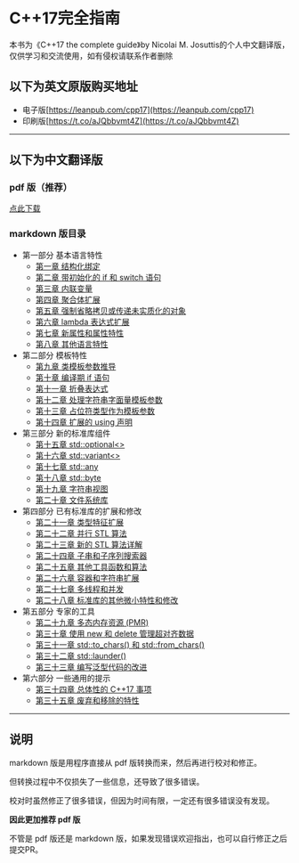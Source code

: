 # C++17完全指南

本书为《C++17 the complete guide》by Nicolai M. Josuttis的个人中文翻译版，
仅供学习和交流使用，如有侵权请联系作者删除

## 以下为英文原版购买地址

* 电子版[https://leanpub.com/cpp17](https://leanpub.com/cpp17)
* 印刷版[https://t.co/aJQbbvmt4Z](https://t.co/aJQbbvmt4Z)

---

## 以下为中文翻译版

### pdf 版（推荐）
[点此下载](latex/out/main.pdf)

### markdown 版目录
- 第一部分 基本语言特性
  - [第一章 结构化绑定](markdown/src/ch01.md)
  - [第二章 带初始化的 if 和 switch 语句](markdown/src/ch02.md)
  - [第三章 内联变量](markdown/src/ch03.md)
  - [第四章 聚合体扩展](markdown/src/ch04.md)
  - [第五章 强制省略拷贝或传递未实质化的对象](markdown/src/ch05.md)
  - [第六章 lambda 表达式扩展](markdown/src/ch06.md)
  - [第七章 新属性和属性特性](markdown/src/ch07.md)
  - [第八章 其他语言特性](markdown/src/ch08.md)
- 第二部分 模板特性
  - [第九章 类模板参数推导](markdown/src/ch09.md)
  - [第十章 编译期 if 语句](markdown/src/ch10.md)
  - [第十一章 折叠表达式](markdown/src/ch11.md)
  - [第十二章 处理字符串字面量模板参数](markdown/src/ch12.md)
  - [第十三章 占位符类型作为模板参数](markdown/src/ch13.md)
  - [第十四章 扩展的 using 声明](markdown/src/ch14.md)
- 第三部分 新的标准库组件
  - [第十五章 std::optional<>](markdown/src/ch15.md)
  - [第十六章 std::variant<>](markdown/src/ch16.md)
  - [第十七章 std::any](markdown/src/ch17.md)
  - [第十八章 std::byte](markdown/src/ch18.md)
  - [第十九章 字符串视图](markdown/src/ch19.md)
  - [第二十章 文件系统库](markdown/src/ch20.md)
- 第四部分 已有标准库的扩展和修改
  - [第二十一章 类型特征扩展](markdown/src/ch21.md)
  - [第二十二章 并行 STL 算法](markdown/src/ch22.md)
  - [第二十三章 新的 STL 算法详解](markdown/src/ch23.md)
  - [第二十四章 子串和子序列搜索器](markdown/src/ch24.md)
  - [第二十五章 其他工具函数和算法](markdown/src/ch25.md)
  - [第二十六章 容器和字符串扩展](markdown/src/ch26.md)
  - [第二十七章 多线程和并发](markdown/src/ch27.md)
  - [第二十八章 标准库的其他微小特性和修改](markdown/src/ch28.md)
- 第五部分 专家的工具
  - [第二十九章 多态内存资源 (PMR)](markdown/src/ch29.md)
  - [第三十章 使用 new 和 delete 管理超对齐数据](markdown/src/ch30.md)
  - [第三十一章 std::to_chars() 和 std::from_chars()](markdown/src/ch31.md)
  - [第三十二章 std::launder()](markdown/src/ch32.md)
  - [第三十三章 编写泛型代码的改进](markdown/src/ch33.md)
- 第六部分 一些通用的提示
  - [第三十四章 总体性的 C++17 事项](markdown/src/ch34.md)
  - [第三十五章 废弃和移除的特性](markdown/src/ch35.md)
  
---

## 说明

markdown 版是用程序直接从 pdf 版转换而来，然后再进行校对和修正。

但转换过程中不仅损失了一些信息，还导致了很多错误。

校对时虽然修正了很多错误，但因为时间有限，一定还有很多错误没有发现。

**因此更加推荐 pdf 版**

不管是 pdf 版还是 markdown 版，如果发现错误欢迎指出，也可以自行修正之后提交PR。
